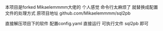 本项目是forked Mikaelemmmm大佬的
个人感觉 命令行太麻烦了 就替换成配置文件的处理方式
原项目地址 github.com/Mikaelemmmm/sql2pb

直接解压项目下的软件 配置config.yaml 直接运行 可执行文件 sql2pb 即可

